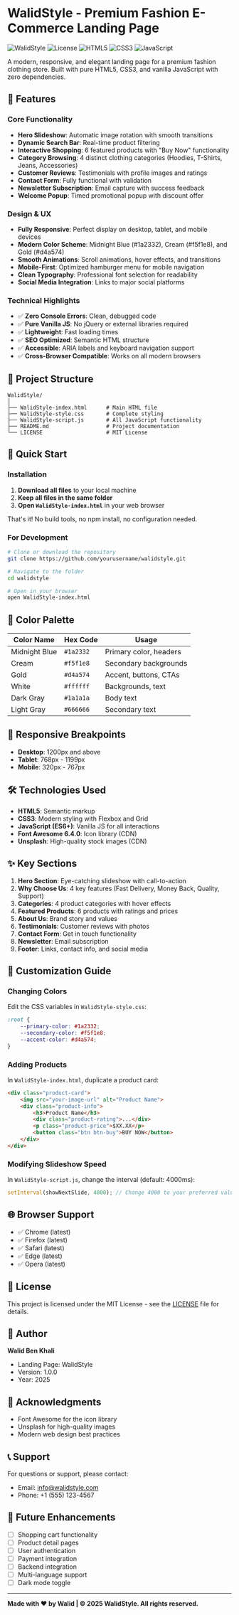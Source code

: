 # WalidStyle - Premium Fashion E-Commerce Landing Page

![WalidStyle](https://img.shields.io/badge/Version-1.0.0-blue)
![License](https://img.shields.io/badge/License-MIT-green)
![HTML5](https://img.shields.io/badge/HTML5-E34F26?logo=html5&logoColor=white)
![CSS3](https://img.shields.io/badge/CSS3-1572B6?logo=css3&logoColor=white)
![JavaScript](https://img.shields.io/badge/JavaScript-F7DF1E?logo=javascript&logoColor=black)

A modern, responsive, and elegant landing page for a premium fashion clothing store. Built with pure HTML5, CSS3, and vanilla JavaScript with zero dependencies.

## 🌟 Features

### Core Functionality
- **Hero Slideshow**: Automatic image rotation with smooth transitions
- **Dynamic Search Bar**: Real-time product filtering
- **Interactive Shopping**: 6 featured products with "Buy Now" functionality
- **Category Browsing**: 4 distinct clothing categories (Hoodies, T-Shirts, Jeans, Accessories)
- **Customer Reviews**: Testimonials with profile images and ratings
- **Contact Form**: Fully functional with validation
- **Newsletter Subscription**: Email capture with success feedback
- **Welcome Popup**: Timed promotional popup with discount offer

### Design & UX
- **Fully Responsive**: Perfect display on desktop, tablet, and mobile devices
- **Modern Color Scheme**: Midnight Blue (#1a2332), Cream (#f5f1e8), and Gold (#d4a574)
- **Smooth Animations**: Scroll animations, hover effects, and transitions
- **Mobile-First**: Optimized hamburger menu for mobile navigation
- **Clean Typography**: Professional font selection for readability
- **Social Media Integration**: Links to major social platforms

### Technical Highlights
- ✅ **Zero Console Errors**: Clean, debugged code
- ✅ **Pure Vanilla JS**: No jQuery or external libraries required
- ✅ **Lightweight**: Fast loading times
- ✅ **SEO Optimized**: Semantic HTML structure
- ✅ **Accessible**: ARIA labels and keyboard navigation support
- ✅ **Cross-Browser Compatible**: Works on all modern browsers

## 📁 Project Structure

```
WalidStyle/
│
├── WalidStyle-index.html      # Main HTML file
├── WalidStyle-style.css       # Complete styling
├── WalidStyle-script.js       # All JavaScript functionality
├── README.md                  # Project documentation
└── LICENSE                    # MIT License
```

## 🚀 Quick Start

### Installation

1. **Download all files** to your local machine
2. **Keep all files in the same folder**
3. **Open `WalidStyle-index.html`** in your web browser

That's it! No build tools, no npm install, no configuration needed.

### For Development

```bash
# Clone or download the repository
git clone https://github.com/yourusername/walidstyle.git

# Navigate to the folder
cd walidstyle

# Open in your browser
open WalidStyle-index.html
```

## 🎨 Color Palette

| Color Name     | Hex Code  | Usage                    |
|----------------|-----------|--------------------------|
| Midnight Blue  | `#1a2332` | Primary color, headers   |
| Cream          | `#f5f1e8` | Secondary backgrounds    |
| Gold           | `#d4a574` | Accent, buttons, CTAs    |
| White          | `#ffffff` | Backgrounds, text        |
| Dark Gray      | `#1a1a1a` | Body text                |
| Light Gray     | `#666666` | Secondary text           |

## 📱 Responsive Breakpoints

- **Desktop**: 1200px and above
- **Tablet**: 768px - 1199px
- **Mobile**: 320px - 767px

## 🛠️ Technologies Used

- **HTML5**: Semantic markup
- **CSS3**: Modern styling with Flexbox and Grid
- **JavaScript (ES6+)**: Vanilla JS for all interactions
- **Font Awesome 6.4.0**: Icon library (CDN)
- **Unsplash**: High-quality stock images (CDN)

## ✨ Key Sections

1. **Hero Section**: Eye-catching slideshow with call-to-action
2. **Why Choose Us**: 4 key features (Fast Delivery, Money Back, Quality, Support)
3. **Categories**: 4 product categories with hover effects
4. **Featured Products**: 6 products with ratings and prices
5. **About Us**: Brand story and values
6. **Testimonials**: Customer reviews with photos
7. **Contact Form**: Get in touch functionality
8. **Newsletter**: Email subscription
9. **Footer**: Links, contact info, and social media

## 🔧 Customization Guide

### Changing Colors

Edit the CSS variables in `WalidStyle-style.css`:

```css
:root {
    --primary-color: #1a2332;
    --secondary-color: #f5f1e8;
    --accent-color: #d4a574;
}
```

### Adding Products

In `WalidStyle-index.html`, duplicate a product card:

```html
<div class="product-card">
    <img src="your-image-url" alt="Product Name">
    <div class="product-info">
        <h3>Product Name</h3>
        <div class="product-rating">...</div>
        <p class="product-price">$XX.XX</p>
        <button class="btn btn-buy">BUY NOW</button>
    </div>
</div>
```

### Modifying Slideshow Speed

In `WalidStyle-script.js`, change the interval (default: 4000ms):

```javascript
setInterval(showNextSlide, 4000); // Change 4000 to your preferred value
```

## 🌐 Browser Support

- ✅ Chrome (latest)
- ✅ Firefox (latest)
- ✅ Safari (latest)
- ✅ Edge (latest)
- ✅ Opera (latest)

## 📄 License

This project is licensed under the MIT License - see the [LICENSE](LICENSE) file for details.

## 👤 Author

**Walid Ben Khali**
- Landing Page: WalidStyle
- Version: 1.0.0
- Year: 2025

## 🙏 Acknowledgments

- Font Awesome for the icon library
- Unsplash for high-quality images
- Modern web design best practices

## 📞 Support

For questions or support, please contact:
- Email: info@walidstyle.com
- Phone: +1 (555) 123-4567

## 🔮 Future Enhancements

- [ ] Shopping cart functionality
- [ ] Product detail pages
- [ ] User authentication
- [ ] Payment integration
- [ ] Backend integration
- [ ] Multi-language support
- [ ] Dark mode toggle

---

**Made with ❤️ by Walid | © 2025 WalidStyle. All rights reserved.**
